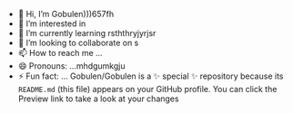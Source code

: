 - 👋 Hi, I’m Gobulen)))657fh
- 👀 I’m interested in 
- 🌱 I’m currently learning  rsththryjyrjsr
- 💞️ I’m looking to collaborate on s
- 📫 How to reach me ...
- 😄 Pronouns: ...mhdgumkgju
- ⚡ Fun fact: ...
Gobulen/Gobulen is a ✨ special ✨ repository because its `README.md` (this file) appears on your GitHub profile.
You can click the Preview link to take a look at your changes
